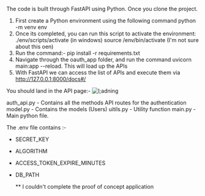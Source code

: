 The code is built through FastAPI using Python. Once you clone the project. 

1. First create a Python environment using the following command python -m venv env
2. Once its completed, you can run this script to activate the environment: ./env/scripts/activate (in windows) source /env/bin/activate (I'm not sure about this oen)
3. Run the command:- pip install -r requirements.txt
4. Navigate through the oauth_app folder, and run the command uvicorn main:app --reload. This will load up the APIs
5. With FastAPI we can access the list of APIs and execute them via http://127.0.0.1:8000/docs#/

 You should land in the API page:- 
![l;adning](https://github.com/user-attachments/assets/d81ee93c-0901-4436-a6dd-a22a4e5e259d)

auth_api.py - Contains all the methods API routes for the authentication
model.py - Contains the models (Users)
uitils.py - Utility function
main.py - Main python file.

The .env file contains :-
- SECRET_KEY
- ALGORITHM
- ACCESS_TOKEN_EXPIRE_MINUTES
- DB_PATH

  ** I couldn't complete the proof of concept application

